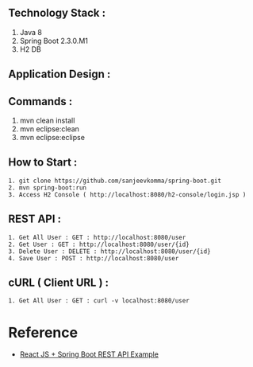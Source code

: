 ## Technology Stack :    

   1. Java 8
   2. Spring Boot 2.3.0.M1
   3. H2 DB

## Application Design : 

## Commands : 

   1. mvn clean install
   2. mvn eclipse:clean
   3. mvn eclipse:eclipse

## How to Start : 

    1. git clone https://github.com/sanjeevkomma/spring-boot.git
    2. mvn spring-boot:run
    3. Access H2 Console ( http://localhost:8080/h2-console/login.jsp ) 
    
## REST API : 

    1. Get All User : GET : http://localhost:8080/user
    2. Get User : GET : http://localhost:8080/user/{id}
    3. Delete User : DELETE : http://localhost:8080/user/{id}
    4. Save User : POST : http://localhost:8080/user
    
## cURL ( Client URL ) :

    1. Get All User : GET : curl -v localhost:8080/user
    
# Reference
* [React JS + Spring Boot REST API Example](https://www.javaguides.net/2020/07/react-js-spring-boot-rest-api-example-tutorial.html)
    
